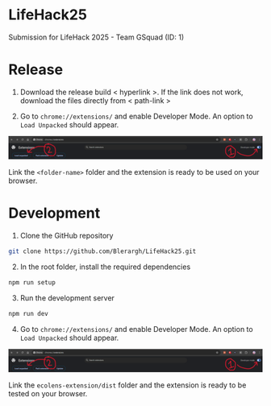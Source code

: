 # LifeHack25
Submission for LifeHack 2025 - Team GSquad (ID: 1)

# Release
1. Download the release build < hyperlink >. If the link does not work, download the files directly from < path-link >

2. Go to `chrome://extensions/` and enable Developer Mode. An option to `Load Unpacked` should appear. 

![Image of `chrome://extensions/` header](image.png)

Link the `<folder-name>` folder and the extension is ready to be used on your browser.

# Development
1. Clone the GitHub repository
```bash
git clone https://github.com/Blerargh/LifeHack25.git
```
2. In the root folder, install the required dependencies
```bash
npm run setup
```
3. Run the development server
```bash
npm run dev
```
4. Go to `chrome://extensions/` and enable Developer Mode. An option to `Load Unpacked` should appear. 

![Image of `chrome://extensions/` header](image.png)

Link the `ecolens-extension/dist` folder and the extension is ready to be tested on your browser.